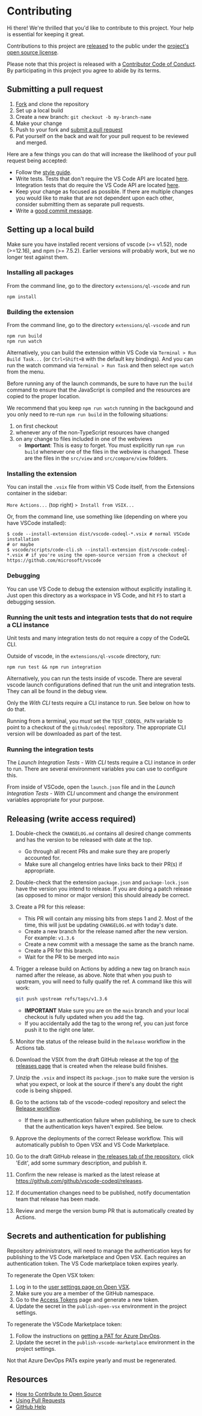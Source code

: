 # Contributing

[fork]: https://github.com/github/vscode-codeql/fork
[pr]: https://github.com/github/vscode-codeql/compare
[style]: https://primer.style
[code-of-conduct]: CODE_OF_CONDUCT.md

Hi there! We're thrilled that you'd like to contribute to this project. Your help is essential for keeping it great.

Contributions to this project are [released](https://help.github.com/articles/github-terms-of-service/#6-contributions-under-repository-license) to the public under the [project's open source license](LICENSE.md).

Please note that this project is released with a [Contributor Code of Conduct][code-of-conduct]. By participating in this project you agree to abide by its terms.

## Submitting a pull request

1. [Fork][fork] and clone the repository
1. Set up a local build
1. Create a new branch: `git checkout -b my-branch-name`
1. Make your change
1. Push to your fork and [submit a pull request][pr]
1. Pat yourself on the back and wait for your pull request to be reviewed and merged.

Here are a few things you can do that will increase the likelihood of your pull request being accepted:

* Follow the [style guide][style].
* Write tests. Tests that don't require the VS Code API are located [here](extensions/ql-vscode/test). Integration tests that do require the VS Code API are located [here](extensions/ql-vscode/src/vscode-tests).
* Keep your change as focused as possible. If there are multiple changes you would like to make that are not dependent upon each other, consider submitting them as separate pull requests.
* Write a [good commit message](https://tbaggery.com/2008/04/19/a-note-about-git-commit-messages.html).

## Setting up a local build

Make sure you have installed recent versions of vscode (>= v1.52), node (>=12.16), and npm (>= 7.5.2). Earlier versions will probably work, but we no longer test against them.

### Installing all packages

From the command line, go to the directory `extensions/ql-vscode` and run

```shell
npm install
```

### Building the extension

From the command line, go to the directory `extensions/ql-vscode` and run

```shell
npm run build
npm run watch
```

Alternatively, you can build the extension within VS Code via `Terminal > Run Build Task...` (or `Ctrl+Shift+B` with the default key bindings). And you can run the watch command via `Terminal > Run Task` and then select `npm watch` from the menu.

Before running any of the launch commands, be sure to have run the `build` command to ensure that the JavaScript is compiled and the resources are copied to the proper location.

We recommend that you keep `npm run watch` running in the backgound and you only need to re-run `npm run build` in the following situations:

1. on first checkout
2. whenever any of the non-TypeScript resources have changed
3. on any change to files included in one of the webviews
   - **Important**: This is easy to forget. You must explicitly run `npm run build` whenever one of the files in the webview is changed. These are the files in the `src/view` and `src/compare/view` folders.

### Installing the extension

You can install the `.vsix` file from within VS Code itself, from the Extensions container in the sidebar:

`More Actions...` (top right) `> Install from VSIX...`

Or, from the command line, use something like (depending on where you have VSCode installed):

```shell
$ code --install-extension dist/vscode-codeql-*.vsix # normal VSCode installation
# or maybe
$ vscode/scripts/code-cli.sh --install-extension dist/vscode-codeql-*.vsix # if you're using the open-source version from a checkout of https://github.com/microsoft/vscode
```

### Debugging

You can use VS Code to debug the extension without explicitly installing it. Just open this directory as a workspace in VS Code, and hit `F5` to start a debugging session.

### Running the unit tests and integration tests that do not require a CLI instance

Unit tests and many integration tests do not require a copy of the CodeQL CLI.

Outside of vscode, in the `extensions/ql-vscode` directory, run:

```shell
npm run test && npm run integration
```

Alternatively, you can run the tests inside of vscode. There are several vscode launch configurations defined that run the unit and integration tests. They can all be found in the debug view.

Only the _With CLI_ tests require a CLI instance to run. See below on how to do that.

Running from a terminal, you _must_ set the `TEST_CODEQL_PATH` variable to point to a checkout of the `github/codeql` repository. The appropriate CLI version will be downloaded as part of the test.

### Running the integration tests

The _Launch Integration Tests - With CLI_ tests require a CLI instance in order to run. There are several environment variables you can use to configure this.

From inside of VSCode, open the `launch.json` file and in the _Launch Integration Tests - With CLI_ uncomment and change the environment variables appropriate for your purpose.

## Releasing (write access required)

1. Double-check the `CHANGELOG.md` contains all desired change comments and has the version to be released with date at the top.
    * Go through all recent PRs and make sure they are properly accounted for.
    * Make sure all changelog entries have links back to their PR(s) if appropriate.
1. Double-check that the extension `package.json` and `package-lock.json` have the version you intend to release. If you are doing a patch release (as opposed to minor or major version) this should already be correct.
1. Create a PR for this release:
    * This PR will contain any missing bits from steps 1 and 2. Most of the time, this will just be updating `CHANGELOG.md` with today's date.
    * Create a new branch for the release named after the new version. For example: `v1.3.6`
    * Create a new commit with a message the same as the branch name.
    * Create a PR for this branch.
    * Wait for the PR to be merged into `main`
1. Trigger a release build on Actions by adding a new tag on branch `main` named after the release, as above. Note that when you push to upstream, you will need to fully qualify the ref. A command like this will work:

    ```bash
    git push upstream refs/tags/v1.3.6
    ```

    * **IMPORTANT** Make sure you are on the `main` branch and your local checkout is fully updated when you add the tag.
    * If you accidentally add the tag to the wrong ref, you can just force push it to the right one later.

1. Monitor the status of the release build in the `Release` workflow in the Actions tab.
1. Download the VSIX from the draft GitHub release at the top of [the releases page](https://github.com/github/vscode-codeql/releases) that is created when the release build finishes.
1. Unzip the `.vsix` and inspect its `package.json` to make sure the version is what you expect,
   or look at the source if there's any doubt the right code is being shipped.
1. Go to the actions tab of the vscode-codeql repository and select the [Release workflow](https://github.com/github/vscode-codeql/actions?query=workflow%3ARelease).
    - If there is an authentication failure when publishing, be sure to check that the authentication keys haven't expired. See below.
1. Approve the deployments of the correct Release workflow. This will automatically publish to Open VSX and VS Code Marketplace.
1. Go to the draft GitHub release in [the releases tab of the repository](https://github.com/github/vscode-codeql/releases), click 'Edit', add some summary description, and publish it.
1. Confirm the new release is marked as the latest release at <https://github.com/github/vscode-codeql/releases>.
1. If documentation changes need to be published, notify documentation team that release has been made.
1. Review and merge the version bump PR that is automatically created by Actions.

## Secrets and authentication for publishing

Repository administrators, will need to manage the authentication keys for publishing to the VS Code marketplace and Open VSX. Each requires an authentication token. The VS Code marketplace token expires yearly.

To regenerate the Open VSX token:

1. Log in to the [user settings page on Open VSX](https://open-vsx.org/user-settings/namespaces).
1. Make sure you are a member of the GitHub namespace.
1. Go to the [Access Tokens](https://open-vsx.org/user-settings/tokens) page and generate a new token.
1. Update the secret in the `publish-open-vsx` environment in the project settings.

To regenerate the VSCode Marketplace token:

1. Follow the instructions on [getting a PAT for Azure DevOps](https://code.visualstudio.com/api/working-with-extensions/publishing-extension#get-a-personal-access-token).
1. Update the secret in the `publish-vscode-marketplace` environment in the project settings.

Not that Azure DevOps PATs expire yearly and must be regenerated.

## Resources

* [How to Contribute to Open Source](https://opensource.guide/how-to-contribute/)
* [Using Pull Requests](https://help.github.com/articles/about-pull-requests/)
* [GitHub Help](https://help.github.com)
